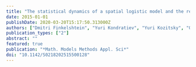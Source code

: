 ```yaml
---
title: "The statistical dynamics of a spatial logistic model and the related kinetic equation"
date: 2015-01-01
publishDate: 2020-03-20T15:17:50.313000Z
authors: ["Dmitri Finkelshtein", "Yuri Kondratiev", "Yuri Kozitsky", "Oleksandr Kutoviy"]
publication_types: ["2"]
abstract: ""
featured: true
publication: "*Math. Models Methods Appl. Sci*"
doi: "10.1142/S0218202515500128"
---
```


